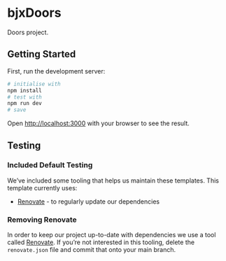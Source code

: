 # bjxDoors

Doors project.

## Getting Started

First, run the development server:

```bash
# initialise with
npm install
# test with
npm run dev
# save
```

Open [http://localhost:3000](http://localhost:3000) with your browser to see the result.

## Testing

### Included Default Testing

We’ve included some tooling that helps us maintain these templates. This template currently uses:

- [Renovate](https://www.mend.io/free-developer-tools/renovate/) - to regularly update our dependencies

### Removing Renovate

In order to keep our project up-to-date with dependencies we use a tool called [Renovate](https://github.com/marketplace/renovate). If you’re not interested in this tooling, delete the `renovate.json` file and commit that onto your main branch.
